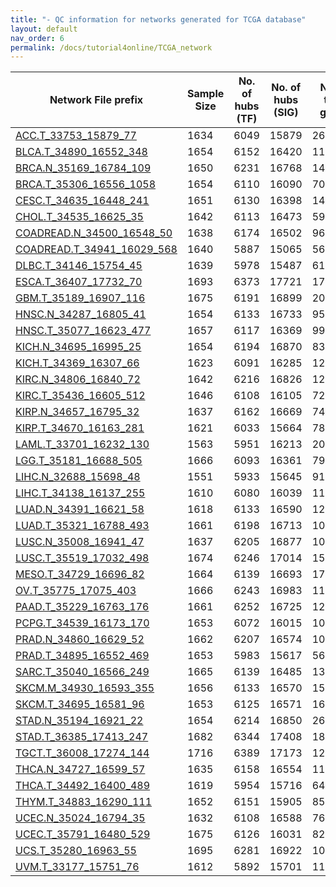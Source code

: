 ```yaml
---
title: "- QC information for networks generated for TCGA database"
layout: default
nav_order: 6
permalink: /docs/tutorial4online/TCGA_network
---
```

| Network File prefix                                                             | Sample Size | No. of hubs (TF) | No. of hubs (SIG) | No. of total genes | No. of edges |
|---------------------------------------------------------------------------------|-------------|------------------|-------------------|--------------------|--------------|
|[ACC.T_33753_15879_77](TCGA_network_QC/ACC.T_33753_15879_77netQC.html)|1634|6049|15879|2678153
|[BLCA.T_34890_16552_348](TCGA_network_QC/BLCA.T_34890_16552_348netQC.html)|1654|6152|16420|1153515
|[BRCA.N_35169_16784_109](TCGA_network_QC/BRCA.N_35169_16784_109netQC.html)|1650|6231|16768|1410937
|[BRCA.T_35306_16556_1058](TCGA_network_QC/BRCA.T_35306_16556_1058netQC.html)|1654|6110|16090|701060
|[CESC.T_34635_16448_241](TCGA_network_QC/CESC.T_34635_16448_241netQC.html)|1651|6130|16398|1495925
|[CHOL.T_34535_16625_35](TCGA_network_QC/CHOL.T_34535_16625_35netQC.html)|1642|6113|16473|595519
|[COADREAD.N_34500_16548_50](TCGA_network_QC/COADREAD.N_34500_16548_50netQC.html)|1638|6174|16502|965465
|[COADREAD.T_34941_16029_568](TCGA_network_QC/COADREAD.T_34941_16029_568netQC.html)|1640|5887|15065|568255
|[DLBC.T_34146_15754_45](TCGA_network_QC/DLBC.T_34146_15754_45netQC.html)|1639|5978|15487|610360
|[ESCA.T_36407_17732_70](TCGA_network_QC/ESCA.T_36407_17732_70netQC.html)|1693|6373|17721|1728755
|[GBM.T_35189_16907_116](TCGA_network_QC/GBM.T_35189_16907_116netQC.html)|1675|6191|16899|2081008
|[HNSC.N_34287_16805_41](TCGA_network_QC/HNSC.N_34287_16805_41netQC.html)|1654|6133|16733|952649
|[HNSC.T_35077_16623_477](TCGA_network_QC/HNSC.T_35077_16623_477netQC.html)|1657|6117|16369|993816
|[KICH.N_34695_16995_25](TCGA_network_QC/KICH.N_34695_16995_25netQC.html)|1654|6194|16870|836699
|[KICH.T_34369_16307_66](TCGA_network_QC/KICH.T_34369_16307_66netQC.html)|1623|6091|16285|1218200
|[KIRC.N_34806_16840_72](TCGA_network_QC/KIRC.N_34806_16840_72netQC.html)|1642|6216|16826|1291690
|[KIRC.T_35436_16605_512](TCGA_network_QC/KIRC.T_35436_16605_512netQC.html)|1646|6108|16105|725352
|[KIRP.N_34657_16795_32](TCGA_network_QC/KIRP.N_34657_16795_32netQC.html)|1637|6162|16669|740083
|[KIRP.T_34670_16163_281](TCGA_network_QC/KIRP.T_34670_16163_281netQC.html)|1621|6033|15664|780254
|[LAML.T_33701_16232_130](TCGA_network_QC/LAML.T_33701_16232_130netQC.html)|1563|5951|16213|2011399
|[LGG.T_35181_16688_505](TCGA_network_QC/LGG.T_35181_16688_505netQC.html)|1666|6093|16361|798548
|[LIHC.N_32688_15698_48](TCGA_network_QC/LIHC.N_32688_15698_48netQC.html)|1551|5933|15645|918499
|[LIHC.T_34138_16137_255](TCGA_network_QC/LIHC.T_34138_16137_255netQC.html)|1610|6080|16039|1162974
|[LUAD.N_34391_16621_58](TCGA_network_QC/LUAD.N_34391_16621_58netQC.html)|1618|6133|16590|1213383
|[LUAD.T_35321_16788_493](TCGA_network_QC/LUAD.T_35321_16788_493netQC.html)|1661|6198|16713|1069901
|[LUSC.N_35008_16941_47](TCGA_network_QC/LUSC.N_35008_16941_47netQC.html)|1637|6205|16877|1034058
|[LUSC.T_35519_17032_498](TCGA_network_QC/LUSC.T_35519_17032_498netQC.html)|1674|6246|17014|1511084
|[MESO.T_34729_16696_82](TCGA_network_QC/MESO.T_34729_16696_82netQC.html)|1664|6139|16693|1750719
|[OV.T_35775_17075_403](TCGA_network_QC/OV.T_35775_17075_403netQC.html)|1666|6243|16983|1171973
|[PAAD.T_35229_16763_176](TCGA_network_QC/PAAD.T_35229_16763_176netQC.html)|1661|6252|16725|1299578
|[PCPG.T_34539_16173_170](TCGA_network_QC/PCPG.T_34539_16173_170netQC.html)|1653|6072|16015|1047047
|[PRAD.N_34860_16629_52](TCGA_network_QC/PRAD.N_34860_16629_52netQC.html)|1662|6207|16574|1037788
|[PRAD.T_34895_16552_469](TCGA_network_QC/PRAD.T_34895_16552_469netQC.html)|1653|5983|15617|565336
|[SARC.T_35040_16566_249](TCGA_network_QC/SARC.T_35040_16566_249netQC.html)|1665|6139|16485|1358015
|[SKCM.M_34930_16593_355](TCGA_network_QC/SKCM.M_34930_16593_355netQC.html)|1656|6133|16570|1537624
|[SKCM.T_34695_16581_96](TCGA_network_QC/SKCM.T_34695_16581_96netQC.html)|1653|6125|16571|1617019
|[STAD.N_35194_16921_22](TCGA_network_QC/STAD.N_35194_16921_22netQC.html)|1654|6214|16850|2686623
|[STAD.T_36385_17413_247](TCGA_network_QC/STAD.T_36385_17413_247netQC.html)|1682|6344|17408|1826747
|[TGCT.T_36008_17274_144](TCGA_network_QC/TGCT.T_36008_17274_144netQC.html)|1716|6389|17173|1208686
|[THCA.N_34727_16599_57](TCGA_network_QC/THCA.N_34727_16599_57netQC.html)|1635|6158|16554|1135046
|[THCA.T_34492_16400_489](TCGA_network_QC/THCA.T_34492_16400_489netQC.html)|1619|5954|15716|648107
|[THYM.T_34883_16290_111](TCGA_network_QC/THYM.T_34883_16290_111netQC.html)|1652|6151|15905|857301
|[UCEC.N_35024_16794_35](TCGA_network_QC/UCEC.N_35024_16794_35netQC.html)|1632|6108|16588|760476
|[UCEC.T_35791_16480_529](TCGA_network_QC/UCEC.T_35791_16480_529netQC.html)|1675|6126|16031|822108
|[UCS.T_35280_16963_55](TCGA_network_QC/UCS.T_35280_16963_55netQC.html)|1695|6281|16922|1022125
|[UVM.T_33177_15751_76](TCGA_network_QC/UVM.T_33177_15751_76netQC.html)|1612|5892|15701|1144831